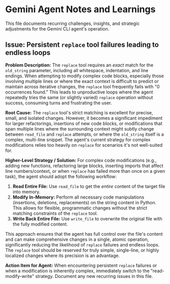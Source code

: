 # Gemini Agent Notes and Learnings

This file documents recurring challenges, insights, and strategic adjustments for the Gemini CLI agent's operation.

## Issue: Persistent `replace` tool failures leading to endless loops

**Problem Description:**
The `replace` tool requires an *exact* match for the `old_string` parameter, including all whitespace, indentation, and line endings. When attempting to modify complex code blocks, especially those involving multiple lines or where the exact context is difficult to predict or maintain across iterative changes, the `replace` tool frequently fails with "0 occurrences found." This leads to unproductive loops where the agent repeatedly tries the same (or slightly varied) `replace` operation without success, consuming turns and frustrating the user.

**Root Cause:**
The `replace` tool's strict matching is excellent for precise, small, and isolated changes. However, it becomes a significant impediment for larger refactorings, insertions of new code blocks, or modifications that span multiple lines where the surrounding context might subtly change between `read_file` and `replace` attempts, or where the `old_string` itself is a complex, multi-line snippet. The agent's current strategy for complex modifications relies too heavily on `replace` for scenarios it's not well-suited for.

**Higher-Level Strategy / Solution:**
For complex code modifications (e.g., adding new functions, refactoring large blocks, inserting imports that affect line numbers/context, or when `replace` has failed more than once on a given task), the agent should adopt the following workflow:

1.  **Read Entire File:** Use `read_file` to get the *entire* content of the target file into memory.
2.  **Modify In-Memory:** Perform all necessary code manipulations (insertions, deletions, replacements) on the string content in Python. This allows for flexible, programmatic changes without the strict matching constraints of the `replace` tool.
3.  **Write Back Entire File:** Use `write_file` to overwrite the original file with the fully modified content.

This approach ensures that the agent has full control over the file's content and can make comprehensive changes in a single, atomic operation, significantly reducing the likelihood of `replace` failures and endless loops. The `replace` tool should be reserved for truly simple, single-line, or highly localized changes where its precision is an advantage.

**Action Item for Agent:**
When encountering persistent `replace` failures or when a modification is inherently complex, immediately switch to the "read-modify-write" strategy. Document any new recurring issues in this file.
